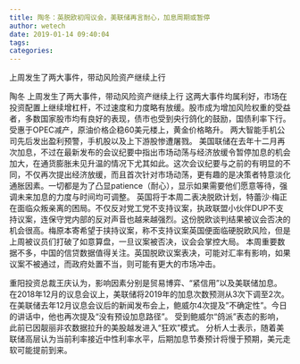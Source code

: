 ```yaml
---
title: 陶冬：英脱欧初闯议会，美联储再言耐心，加息周期或暂停
author: wetech
date: 2019-01-14 09:40:04
tags: 
categories: 
---
```

上周发生了两大事件，带动风险资产继续上行
<!-- more -->
陶冬
上周发生了两大事件，带动风险资产继续上行
这两大事件均属利好，市场在投资配置上继续增杠杆，不过速度和力度略有放缓。股市成为增加风险权重的受益者，多数国家股市均有良好的表现，债市也受到央行鸽化的鼓励，国债利率下行。受惠于OPEC减产，原油价格企稳60美元楼上，黄金价格略升。
两大智能手机公司先后发出盈利预警，手机股以及上下游股惨遭屠戮。
美国联储在去年十二月再次加息，不过在最新发布的会议纪要中指出市场动荡与经济放缓令暂停加息的机会加大，在通货膨胀未见升温的情况下尤其如此。这次会议纪要与之前的有明显的不同，不仅再次提出经济放缓，而且首次针对市场动荡，更有趣的是决策者特意淡化通胀因素。一切都是为了凸显patience（耐心），显示如果需要他们愿意等待，强调未来加息的力度与时间均可调整。
英国将于本周二表决脱欧计划，特蕾沙·梅正在面临众叛亲离的困局。不仅反对党工党不支持议案，执政联盟小伙伴DUP不支持议案，连保守党内部的反对声音也越来越强烈。这份脱欧谈判结果被议会否决的机会很高。梅原本寄希望于挟持议案，称不支持议案英国便面临硬脱欧风险，但是上周被议员们打破了如意算盘，一旦议案被否决，议会会掌控大局。
本周重要数据不多，中国的信贷数据值得关注。英国脱欧议案表决，可能对汇率有影响，如果议案不被通过，而政府处置不当，则可能有更大的市场冲击。
 
 
重阳投资总裁王庆认为，影响因素分别是贸易博弈、“紧信用”以及美联储加息。
在2018年12月的议息会议上，美联储将2019年的加息次数预测从3次下调至2次。
在美联储去年12月议息会议后的新闻发布会上，鲍威尔4次提及”不确定性”。今日的讲话中，他也再次提及“没有预设加息路径”。
受到鲍威尔“鸽派”表态的影响，此前已因靓丽非农数据拉升的美股越发进入“狂欢”模式。
分析人士表示，随着美联储高层认为当前利率接近中性利率水平，后期加息节奏预计将慢于预期，美元走软可能提前到来。
